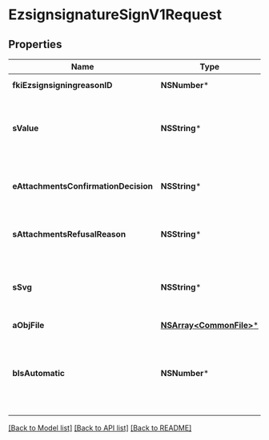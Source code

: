 # EzsignsignatureSignV1Request

## Properties
Name | Type | Description | Notes
------------ | ------------- | ------------- | -------------
**fkiEzsignsigningreasonID** | **NSNumber*** | The unique ID of the Ezsignsigningreason | [optional] 
**sValue** | **NSString*** | The value required for the Ezsignsignature.  This can only be set if eEzsignsignatureType is **City**, **FieldText** or **FieldTextarea** | [optional] 
**eAttachmentsConfirmationDecision** | **NSString*** | Whether the attachment are accepted or refused.  This can only be set if eEzsignsignatureType is **AttachmentsConfirmation** | [optional] 
**sAttachmentsRefusalReason** | **NSString*** | The reason of refused.  This can only be set if eEzsignsignatureType is **AttachmentsConfirmation** | [optional] 
**sSvg** | **NSString*** | The SVG of the handwritten signature.  This can only be set if eEzsignsignatureType is **Handwritten** and **bIsAutomatic** is false | [optional] 
**aObjFile** | [**NSArray&lt;CommonFile&gt;***](CommonFile.md) |  | [optional] 
**bIsAutomatic** | **NSNumber*** | Indicates if the Ezsignsignature was part of an automatic process or not.  This can only be true if eEzsignsignatureType is **Acknowledgement**, **City**, **Handwritten**, **Initials**, **Name** or **Stamp**.  | 

[[Back to Model list]](../README.md#documentation-for-models) [[Back to API list]](../README.md#documentation-for-api-endpoints) [[Back to README]](../README.md)



